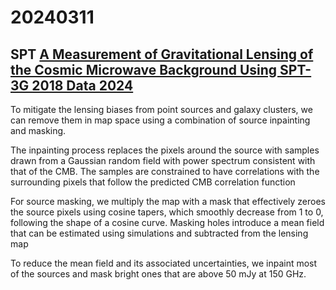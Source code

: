
# 20240311

## SPT [A Measurement of Gravitational Lensing of the Cosmic Microwave Background Using SPT-3G 2018 Data 2024](https://arxiv.org/abs/2308.11608)
To mitigate the lensing biases from point sources and galaxy clusters, we can remove them in map space using a combination of source inpainting and masking.

The inpainting process replaces the pixels around the source with samples drawn from a Gaussian random field with power spectrum consistent with that of the CMB. The samples are constrained to have correlations with the surrounding pixels that follow the predicted CMB correlation function

For source masking, we multiply the map with a mask that effectively zeroes the source pixels using cosine tapers, which smoothly decrease from 1 to 0, following the shape of a cosine curve. Masking holes introduce a mean field that can be estimated using simulations and subtracted from the lensing map

To reduce the mean field and its associated uncertainties, we inpaint most of the sources and mask bright ones that are above 50 mJy at 150 GHz.
